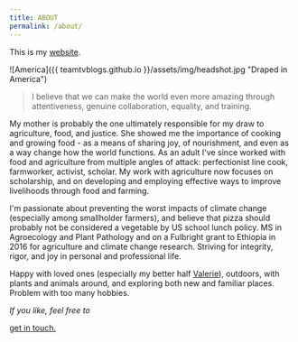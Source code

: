 ```yaml
---
title: ABOUT
permalink: /about/
---
```


<p class="lead">This is my <a href="{{ site.baseurl }}/hello-world/">website</a>. </p>
![America]({{ teamtvblogs.github.io }}/assets/img/headshot.jpg "Draped in America")

> I believe that we can make the world even more amazing through attentiveness, genuine collaboration, equality, and training. 

My mother is probably the one ultimately responsible for my draw to agriculture, food, and justice. She showed me the importance of cooking and growing food - as a means of sharing joy, of nourishment, and even as a way change how the world functions. As an adult I've since worked with food and agriculture from multiple angles of attack: perfectionist line cook, farmworker, activist, scholar. My work with agriculture now focuses on scholarship, and on developing and employing effective ways to improve livelihoods through food and farming.

I'm passionate about preventing the worst impacts of climate change (especially among smallholder farmers), and believe that pizza should probably not be considered a vegetable by US school lunch policy.  MS in Agroecology and Plant Pathology and on a Fulbright grant to Ethiopia in 2016 for agriculture and climate change research. Striving for integrity, rigor, and joy in personal and professional life.

Happy with loved ones (especially my better half <a href="htttp://mighti.co">Valerie</a>), outdoors, with plants and animals around, and exploring both new and familiar places. Problem with too many hobbies. 

<p class="lead2"><i>If you like, feel free to </i></p> <post-header><a href="{{ site.baseurl }}/contact/">get in touch.</a></post-header>